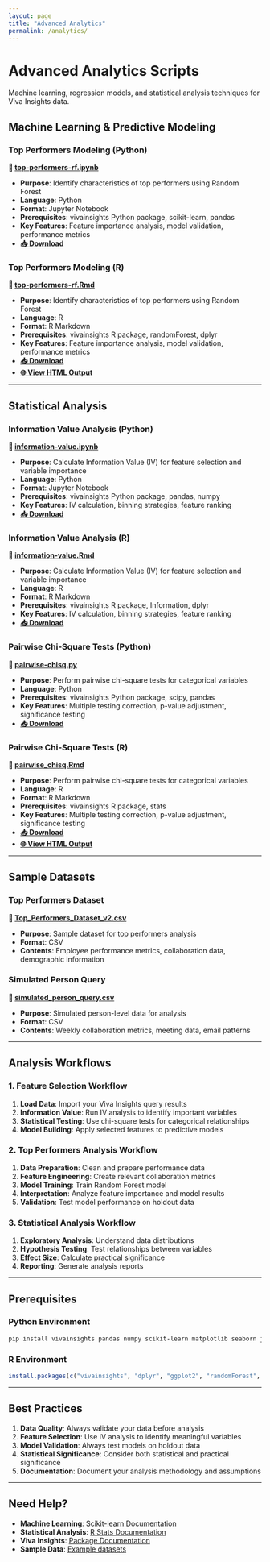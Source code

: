 ```yaml
---
layout: page
title: "Advanced Analytics"
permalink: /analytics/
---
```


# Advanced Analytics Scripts

Machine learning, regression models, and statistical analysis techniques for Viva Insights data.

## Machine Learning & Predictive Modeling

### Top Performers Modeling (Python)
**📓 [top-performers-rf.ipynb](https://github.com/microsoft/viva-insights-sample-code/blob/main/examples/utility-python/top-performers-rf.ipynb)**
- **Purpose**: Identify characteristics of top performers using Random Forest
- **Language**: Python
- **Format**: Jupyter Notebook
- **Prerequisites**: vivainsights Python package, scikit-learn, pandas
- **Key Features**: Feature importance analysis, model validation, performance metrics
- **[📥 Download](https://raw.githubusercontent.com/microsoft/viva-insights-sample-code/main/examples/utility-python/top-performers-rf.ipynb)**

### Top Performers Modeling (R)
**📄 [top-performers-rf.Rmd](https://github.com/microsoft/viva-insights-sample-code/blob/main/examples/utility-r/top-performers-rf.Rmd)**
- **Purpose**: Identify characteristics of top performers using Random Forest
- **Language**: R
- **Format**: R Markdown
- **Prerequisites**: vivainsights R package, randomForest, dplyr
- **Key Features**: Feature importance analysis, model validation, performance metrics
- **[📥 Download](https://raw.githubusercontent.com/microsoft/viva-insights-sample-code/main/examples/utility-r/top-performers-rf.Rmd)**
- **[🌐 View HTML Output](https://github.com/microsoft/viva-insights-sample-code/blob/main/examples/utility-r/top-performers-rf.html)**

---

## Statistical Analysis

### Information Value Analysis (Python)
**📓 [information-value.ipynb](https://github.com/microsoft/viva-insights-sample-code/blob/main/examples/utility-python/information-value.ipynb)**
- **Purpose**: Calculate Information Value (IV) for feature selection and variable importance
- **Language**: Python
- **Format**: Jupyter Notebook
- **Prerequisites**: vivainsights Python package, pandas, numpy
- **Key Features**: IV calculation, binning strategies, feature ranking
- **[📥 Download](https://raw.githubusercontent.com/microsoft/viva-insights-sample-code/main/examples/utility-python/information-value.ipynb)**

### Information Value Analysis (R)
**📄 [information-value.Rmd](https://github.com/microsoft/viva-insights-sample-code/blob/main/examples/utility-r/information-value.Rmd)**
- **Purpose**: Calculate Information Value (IV) for feature selection and variable importance
- **Language**: R
- **Format**: R Markdown
- **Prerequisites**: vivainsights R package, Information, dplyr
- **Key Features**: IV calculation, binning strategies, feature ranking
- **[📥 Download](https://raw.githubusercontent.com/microsoft/viva-insights-sample-code/main/examples/utility-r/information-value.Rmd)**

### Pairwise Chi-Square Tests (Python)
**📄 [pairwise-chisq.py](https://github.com/microsoft/viva-insights-sample-code/blob/main/examples/utility-python/pairwise-chisq.py)**
- **Purpose**: Perform pairwise chi-square tests for categorical variables
- **Language**: Python
- **Prerequisites**: vivainsights Python package, scipy, pandas
- **Key Features**: Multiple testing correction, p-value adjustment, significance testing
- **[📥 Download](https://raw.githubusercontent.com/microsoft/viva-insights-sample-code/main/examples/utility-python/pairwise-chisq.py)**

### Pairwise Chi-Square Tests (R)
**📄 [pairwise_chisq.Rmd](https://github.com/microsoft/viva-insights-sample-code/blob/main/examples/utility-r/pairwise_chisq.Rmd)**
- **Purpose**: Perform pairwise chi-square tests for categorical variables
- **Language**: R
- **Format**: R Markdown
- **Prerequisites**: vivainsights R package, stats
- **Key Features**: Multiple testing correction, p-value adjustment, significance testing
- **[📥 Download](https://raw.githubusercontent.com/microsoft/viva-insights-sample-code/main/examples/utility-r/pairwise_chisq.Rmd)**
- **[🌐 View HTML Output](https://github.com/microsoft/viva-insights-sample-code/blob/main/examples/utility-r/pairwise_chisq.html)**

---

## Sample Datasets

### Top Performers Dataset
**📄 [Top_Performers_Dataset_v2.csv](https://raw.githubusercontent.com/microsoft/viva-insights-sample-code/main/examples/utility-r/_data/Top_Performers_Dataset_v2.csv)**
- **Purpose**: Sample dataset for top performers analysis
- **Format**: CSV
- **Contents**: Employee performance metrics, collaboration data, demographic information

### Simulated Person Query
**📄 [simulated_person_query.csv](https://raw.githubusercontent.com/microsoft/viva-insights-sample-code/main/examples/utility-python/_data/simulated_person_query.csv)**
- **Purpose**: Simulated person-level data for analysis
- **Format**: CSV
- **Contents**: Weekly collaboration metrics, meeting data, email patterns

---

## Analysis Workflows

### 1. Feature Selection Workflow
1. **Load Data**: Import your Viva Insights query results
2. **Information Value**: Run IV analysis to identify important variables
3. **Statistical Testing**: Use chi-square tests for categorical relationships
4. **Model Building**: Apply selected features to predictive models

### 2. Top Performers Analysis Workflow
1. **Data Preparation**: Clean and prepare performance data
2. **Feature Engineering**: Create relevant collaboration metrics
3. **Model Training**: Train Random Forest model
4. **Interpretation**: Analyze feature importance and model results
5. **Validation**: Test model performance on holdout data

### 3. Statistical Analysis Workflow
1. **Exploratory Analysis**: Understand data distributions
2. **Hypothesis Testing**: Test relationships between variables
3. **Effect Size**: Calculate practical significance
4. **Reporting**: Generate analysis reports

---

## Prerequisites

### Python Environment
```bash
pip install vivainsights pandas numpy scikit-learn matplotlib seaborn jupyter
```

### R Environment
```r
install.packages(c("vivainsights", "dplyr", "ggplot2", "randomForest", "Information", "rmarkdown"))
```

---

## Best Practices

1. **Data Quality**: Always validate your data before analysis
2. **Feature Selection**: Use IV analysis to identify meaningful variables
3. **Model Validation**: Always test models on holdout data
4. **Statistical Significance**: Consider both statistical and practical significance
5. **Documentation**: Document your analysis methodology and assumptions

---

## Need Help?

- **Machine Learning**: [Scikit-learn Documentation](https://scikit-learn.org/stable/)
- **Statistical Analysis**: [R Stats Documentation](https://stat.ethz.ch/R-manual/R-devel/library/stats/html/00Index.html)
- **Viva Insights**: [Package Documentation](https://microsoft.github.io/vivainsights/)
- **Sample Data**: [Example datasets](https://github.com/microsoft/viva-insights-sample-code/tree/main/examples/example-data)
